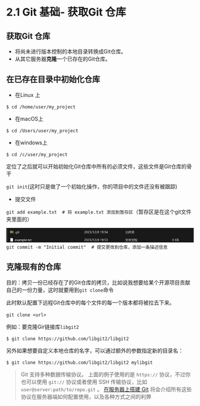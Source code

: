 # 2.1 Git 基础- 获取Git 仓库

## 获取Git 仓库

* 将尚未进行版本控制的本地目录转换成Git仓库。
* 从其它服务器**克隆**一个已存在的Git仓库。

## 在已存在目录中初始化仓库

* 在Linux 上

```console
$ cd /home/user/my_project
```

* 在macOS上

```console
$ cd /Users/user/my_project
```

* 在windows上

```console
$ cd /c/user/my_project
```

定位了之后就可以开始初始化Git仓库中所有的必须文件，这些文件是Git仓库的骨干

`git init`(这时只是做了一个初始化操作，你的项目中的文件还没有被跟踪)

* 提交文件

`git add example.txt  # 将 example.txt 添加到暂存区`（暂存区是在这个git文件夹里面的）

![image-20231209205550644](./1.9%20Git%20%E5%9F%BA%E7%A1%80-%20%E8%8E%B7%E5%8F%96Git%20%E4%BB%93%E5%BA%93.assets/image-20231209205550644.png)`git commit -m "Initial commit"  # 提交更改到仓库，添加一条描述信息`

## 克隆现有的仓库

目的：拷贝一份已经存在了的Git仓库的拷贝，比如说我想要给某个开源项目贡献自己的一份力量，这时就要用到`git clone`命令

此时默认配置下远程Git仓库中的每个文件的每一个版本都将被拉去下来。

`git clone <url>`

例如：要克隆Gir链接库`libgit2`

```console
$ git clone https://github.com/libgit2/libgit2
```

另外如果想要自定义本地仓库的名字，可以通过额外的参数指定新的目录名：

```console
$ git clone https://github.com/libgit2/libgit2 mylibgit
```

> Git 支持多种数据传输协议。 上面的例子使用的是 `https://` 协议，不过你也可以使用 `git://` 协议或者使用 SSH 传输协议，比如 `user@server:path/to/repo.git` 。 [在服务器上搭建 Git](https://git-scm.com/book/zh/v2/ch00/_getting_git_on_a_server) 将会介绍所有这些协议在服务器端如何配置使用，以及各种方式之间的利弊

